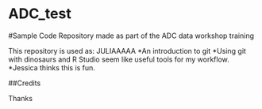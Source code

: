 # ADC_test
#Sample Code
Repository made as part of the ADC data workshop training

This repository is used as:
JULIAAAAA
*An introduction to git
*Using git with dinosaurs and R Studio seem like useful tools for my workflow. 
*Jessica thinks this is fun.

##Credits

Thanks 
